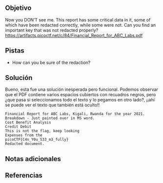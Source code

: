 ## Objetivo
Now you DON’T see me. This report has some critical data in it, some of which have been redacted correctly, while some were not. Can you find an important key that was not redacted properly?
https://artifacts.picoctf.net/c/84/Financial_Report_for_ABC_Labs.pdf

## Pistas
- How can you be sure of the redaction?

## Solución
Bueno, esta fue una solución inesperada pero funcional. Podemos observar que el PDF contiene varios espacios cubiertos con recuadros negros, pero ¿que pasa si seleccionamos todo el texto y lo pegamos en otro lado?, ¡¡ahí se puede ver el texto que también está oculto!!

```
Financial Report for ABC Labs, Kigali, Rwanda for the year 2021.
Breakdown - Just painted over in MS word.
Cost Benefit Analysis
Credit Debit
This is not the flag, keep looking
Expenses from the
picoCTF{C4n_Y0u_S33_m3_fully}
Redacted document.
```

## Notas adicionales
## Referencias